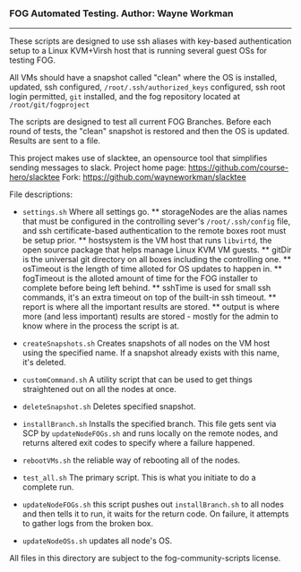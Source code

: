 ### FOG Automated Testing.  Author: Wayne Workman
---


These scripts are designed to use ssh aliases with key-based authentication setup to a Linux KVM+Virsh host that is running several guest OSs for testing FOG.

All VMs should have a snapshot called "clean" where the OS is installed, updated, ssh configured, `/root/.ssh/authorized_keys` configured, ssh root login permitted, `git` installed, and the fog repository located at `/root/git/fogproject`

The scripts are designed to test all current FOG Branches. Before each round of tests, the "clean" snapshot is restored and then the OS is updated. Results are sent to a file.

This project makes use of slacktee, an opensource tool that simplifies sending messages to slack.
Project home page: https://github.com/course-hero/slacktee
Fork: https://github.com/wayneworkman/slacktee


File descriptions:

* `settings.sh` Where all settings go. 
** storageNodes are the alias names that must be configured in the controlling sever's `/root/.ssh/config` file, and ssh certificate-based authentication to the remote boxes root must be setup prior. 
** hostsystem is the VM host that runs `libvirtd`, the open source package that helps manage Linux KVM VM guests. 
** gitDir is the universal git directory on all boxes including the controlling one. 
** osTimeout is the length of time alloted for OS updates to happen in.
** fogTimeout is the alloted amount of time for the FOG installer to complete before being left behind.
** sshTime is used for small ssh commands, it's an extra timeout on top of the built-in ssh timeout.
** report is where all the important results are stored.
** output is where more (and less important) results are stored - mostly for the admin to know where in the process the script is at.

* `createSnapshots.sh` Creates snapshots of all nodes on the VM host using the specified name. If a snapshot already exists with this name, it's deleted.

* `customCommand.sh` A utility script that can be used to get things straightened out on all the nodes at once.

* `deleteSnapshot.sh` Deletes specified snapshot.

* `installBranch.sh` Installs the specified branch. This file gets sent via SCP by `updateNodeFOGs.sh` and runs locally on the remote nodes, and returns altered exit codes to specify where a failure happened.

* `rebootVMs.sh` the reliable way of rebooting all of the nodes.

* `test_all.sh` The primary script. This is what you initiate to do a complete run.

* `updateNodeFOGs.sh` this script pushes out `installBranch.sh` to all nodes and then tells it to run, it waits for the return code. On failure, it attempts to gather logs from the broken box.

* `updateNodeOSs.sh` updates all node's OS.


All files in this directory are subject to the fog-community-scripts license.

